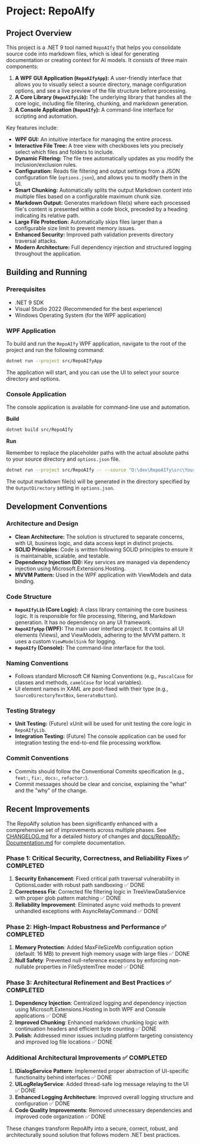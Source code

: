 # Project: RepoAIfy

## Project Overview

This project is a .NET 9 tool named `RepoAIfy` that helps you consolidate source code into markdown files, which is ideal for generating documentation or creating context for AI models. It consists of three main components:

1.  **A WPF GUI Application (`RepoAIfyApp`):** A user-friendly interface that allows you to visually select a source directory, manage configuration options, and see a live preview of the file structure before processing.
2.  **A Core Library (`RepoAIfyLib`):** The underlying library that handles all the core logic, including file filtering, chunking, and markdown generation.
3.  **A Console Application (`RepoAIfy`):** A command-line interface for scripting and automation.

Key features include:
*   **WPF GUI:** An intuitive interface for managing the entire process.
*   **Interactive File Tree:** A tree view with checkboxes lets you precisely select which files and folders to include.
*   **Dynamic Filtering:** The file tree automatically updates as you modify the inclusion/exclusion rules.
*   **Configuration:** Reads file filtering and output settings from a JSON configuration file (`options.json`), and allows you to modify them in the UI.
*   **Smart Chunking:** Automatically splits the output Markdown content into multiple files based on a configurable maximum chunk size.
*   **Markdown Output:** Generates markdown file(s) where each processed file's content is presented within a code block, preceded by a heading indicating its relative path.
*   **Large File Protection:** Automatically skips files larger than a configurable size limit to prevent memory issues.
*   **Enhanced Security:** Improved path validation prevents directory traversal attacks.
*   **Modern Architecture:** Full dependency injection and structured logging throughout the application.

## Building and Running

### Prerequisites
*   .NET 9 SDK
*   Visual Studio 2022 (Recommended for the best experience)
*   Windows Operating System (for the WPF application)

### WPF Application

To build and run the `RepoAIfy` WPF application, navigate to the root of the project and run the following command:

```bash
dotnet run --project src/RepoAIfyApp
```

The application will start, and you can use the UI to select your source directory and options.

### Console Application

The console application is available for command-line use and automation.

**Build**

```bash
dotnet build src/RepoAIfy
```

**Run**

Remember to replace the placeholder paths with the actual absolute paths to your source directory and `options.json` file.

```bash
dotnet run --project src/RepoAIfy -- --source "D:\dev\RepoAIfy\src\YourSourceDirectory" --options "D:\dev\RepoAIfy\src\options.json"
```

The output markdown file(s) will be generated in the directory specified by the `OutputDirectory` setting in `options.json`.

## Development Conventions

### Architecture and Design
*   **Clean Architecture:** The solution is structured to separate concerns, with UI, business logic, and data access kept in distinct projects.
*   **SOLID Principles:** Code is written following SOLID principles to ensure it is maintainable, scalable, and testable.
*   **Dependency Injection (DI):** Key services are managed via dependency injection using Microsoft.Extensions.Hosting.
*   **MVVM Pattern:** Used in the WPF application with ViewModels and data binding.

### Code Structure
*   **`RepoAIfyLib` (Core Logic):** A class library containing the core business logic. It is responsible for file processing, filtering, and Markdown generation. It has no dependency on any UI framework.
*   **`RepoAIfyApp` (WPF):** The main user interface project. It contains all UI elements (Views), and ViewModels, adhering to the MVVM pattern. It uses a custom `ViewModelSink` for logging.
*   **`RepoAIfy` (Console):** The command-line interface for the tool.

### Naming Conventions
*   Follows standard Microsoft C# Naming Conventions (e.g., `PascalCase` for classes and methods, `camelCase` for local variables).
*   UI element names in XAML are post-fixed with their type (e.g., `SourceDirectoryTextBox`, `GenerateButton`).

### Testing Strategy
*   **Unit Testing:** (Future) xUnit will be used for unit testing the core logic in `RepoAIfyLib`.
*   **Integration Testing:** (Future) The console application can be used for integration testing the end-to-end file processing workflow.

### Commit Conventions
*   Commits should follow the Conventional Commits specification (e.g., `feat:`, `fix:`, `docs:`, `refactor:`).
*   Commit messages should be clear and concise, explaining the "what" and the "why" of the change.

## Recent Improvements

The RepoAIfy solution has been significantly enhanced with a comprehensive set of improvements across multiple phases. See [CHANGELOG.md](CHANGELOG.md) for a detailed history of changes and [docs/RepoAIfy-Documentation.md](docs/RepoAIfy-Documentation.md) for complete documentation.

### Phase 1: Critical Security, Correctness, and Reliability Fixes ✅ COMPLETED
1. **Security Enhancement**: Fixed critical path traversal vulnerability in OptionsLoader with robust path sandboxing ✅ DONE
2. **Correctness Fix**: Corrected file filtering logic in TreeViewDataService with proper glob pattern matching ✅ DONE
3. **Reliability Improvement**: Eliminated async void methods to prevent unhandled exceptions with AsyncRelayCommand ✅ DONE

### Phase 2: High-Impact Robustness and Performance ✅ COMPLETED
1. **Memory Protection**: Added MaxFileSizeMb configuration option (default: 16 MB) to prevent high memory usage with large files ✅ DONE
2. **Null Safety**: Prevented null-reference exceptions by enforcing non-nullable properties in FileSystemTree model ✅ DONE

### Phase 3: Architectural Refinement and Best Practices ✅ COMPLETED
1. **Dependency Injection**: Centralized logging and dependency injection using Microsoft.Extensions.Hosting in both WPF and Console applications ✅ DONE
2. **Improved Chunking**: Enhanced markdown chunking logic with continuation headers and efficient byte counting ✅ DONE
3. **Polish**: Addressed minor issues including platform targeting consistency and improved log file locations ✅ DONE

### Additional Architectural Improvements ✅ COMPLETED
1. **IDialogService Pattern**: Implemented proper abstraction of UI-specific functionality behind interfaces ✅ DONE
2. **UILogRelayService**: Added thread-safe log message relaying to the UI ✅ DONE
3. **Enhanced Logging Architecture**: Improved overall logging structure and configuration ✅ DONE
4. **Code Quality Improvements**: Removed unnecessary dependencies and improved code organization ✅ DONE

These changes transform RepoAIfy into a secure, correct, robust, and architecturally sound solution that follows modern .NET best practices.